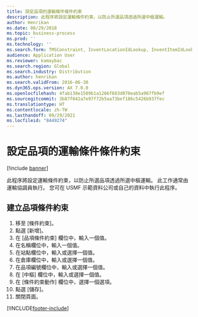 ```yaml
---
title: 設定品項的運輸條件條件約束
description: 此程序將設定運輸條件約束，以防止所選品項透過所選中樞運輸。
author: Henrikan
ms.date: 08/29/2018
ms.topic: business-process
ms.prod: ''
ms.technology: ''
ms.search.form: TMSConstraint, InventLocationIdLookup, InventItemIdLookupSimple
audience: Application User
ms.reviewer: kamaybac
ms.search.region: Global
ms.search.industry: Distribution
ms.author: henrikan
ms.search.validFrom: 2016-06-30
ms.dyn365.ops.version: AX 7.0.0
ms.openlocfilehash: 4fab138e1509b1a1266f683d070eab5a967fb9ef
ms.sourcegitcommit: 3b87f042a7e97f72b5aa73bef186c5426b937fec
ms.translationtype: HT
ms.contentlocale: zh-TW
ms.lasthandoff: 09/29/2021
ms.locfileid: "8449274"
---
```

# <a name="set-up-transportation-constraints-for-an-item"></a>設定品項的運輸條件條件約束

[!include [banner](../../includes/banner.md)]

此程序將設定運輸條件約束，以防止所選品項透過所選中樞運輸。 此工作通常由運輸協調員執行。 您可在 USMF 示範資料公司或自己的資料中執行此程序。


## <a name="create-an-item-constaint"></a>建立品項條件約束
1. 移至 [條件約束]。
2. 點選 [新增]。
3. 在 [品項條件約束] 欄位中，輸入一個值。
4. 在名稱欄位中，輸入一個值。
5. 在站點欄位中，輸入或選擇一個值。
6. 在倉庫欄位中，輸入或選擇一個值。
7. 在品項編號欄位中，輸入或選擇一個值。
8. 在 [中樞] 欄位中，輸入或選擇一個值。
9. 在 [條件約束動作] 欄位中，選擇一個選項。
10. 點選 [儲存]。
11. 關閉頁面。



[!INCLUDE[footer-include](../../../includes/footer-banner.md)]